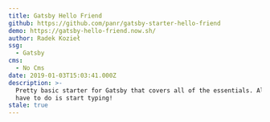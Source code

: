 ```yaml
---
title: Gatsby Hello Friend
github: https://github.com/panr/gatsby-starter-hello-friend
demo: https://gatsby-hello-friend.now.sh/
author: Radek Kozieł
ssg:
  - Gatsby
cms:
  - No Cms
date: 2019-01-03T15:03:41.000Z
description: >-
  Pretty basic starter for Gatsby that covers all of the essentials. All you
  have to do is start typing!
stale: true
---
```

